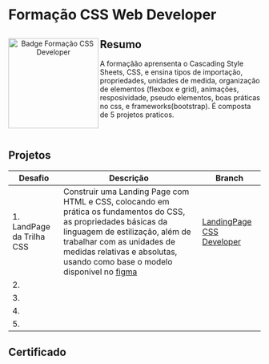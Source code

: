 # Formação CSS Web Developer

<div align="center">
<img align="left" height="180rem" alt="Badge Formação CSS Developer" src="https://hermes.dio.me/tracks/da043c7a-7189-441e-bf28-adc2d05a4934.png"/>
<div align="left">

## Resumo

A formaçãão aprensenta o  Cascading Style Sheets, CSS, e ensina tipos de importação, propriedades, unidades de medida, organização de elementos (flexbox e grid), animações, resposividade, pseudo elementos, boas práticas no css, e frameworks(bootstrap). É composta de 5 projetos praticos. 

</div>
</div>

<br>

## Projetos

| Desafio                                 | Descrição | Branch | 
| -------------                           | ------------- | ------------- |
| 1. LandPage da Trilha CSS       | Construir uma Landing Page com HTML e CSS, colocando em prática os fundamentos do CSS, as propriedades básicas da linguagem de estilização, além de trabalhar com as unidades de medidas relativas e absolutas, usando como base o modelo disponivel no [figma](https://www.figma.com/file/3PiokoJj9IhGDnNiWAJbz7/DIO---Desafio-01?node-id=0%3A1) | [LandingPage CSS Developer](https://github.com/OsmarBaia/dio-formacao-css-developer/tree/LandingPage-Road-Css-Dev)  |
| 2.     |  | []()  |
| 3.     |  | []()  |
| 4.     |  | []()  |
| 5.     |  | []()  |

## Certificado

<div align="center">


</div>
